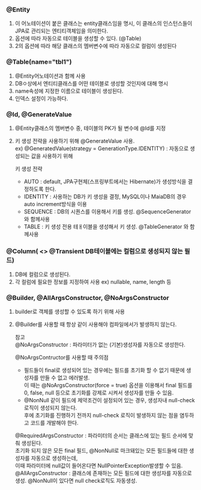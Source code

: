 ### @Entity
1. 이 어노테이션이 붙은 클래스는 entity클래스임을 명시, 이 클래스의 인스턴스들이 JPA로 관리되는 엔티티객체임을 의미한다.                     
2. 옵션에 따라 자동으로 테이블을 생성할 수 있다. (@Table)                     
3. 2의 옵션에 따라 해당 클래스의 멤버변수에 따라 자동으로 컬럼이 생성된다                     



### @Table(name="tbl1")
1. @Entity어노테이션과 함께 사용
2. DBㅇ상에서 엔티티클래스를 어떤 테이블로 생성할 것인지에 대해 명시
3. name속성에 지정한 이름으로 테이블이 생성된다.
4. 인덱스 설정이 가능하다.                                          



### @Id, @GenerateValue
1. @Entity클래스의 멤버변수 중, 테이블의 PK가 될 변수에 @Id를 지정
2. 키 생성 전략을 사용하기 위해 @GenerateValue 사용.           
   ex) @GeneratedValue(strategy = GenerationType.IDENTITY)  : 자동으로 생성되는 값을 사용하기 위해            


      키 생성 전략
     * AUTO : default, JPA구현체(스프링부트에서는 Hibernate)가 생성방식을 결정하도록 한다.
     * IDENTITY : 사용하는 DB가 키 생성을 결정, MySQL이나 MaiaDB의 경우 auto increment방식을 이용
     * SEQUENCE : DB의 시퀀스를 이용해서 키를 생성.  @SequenceGenerator 와 함께사용
     * TABLE : 키 생성 전용 테ㅐ이블을 생성해서 키 생성.  @TableGenerator 와 함께사용                     

                     

### @Column( <> @Transient DB테이블에는 컬럼으로 생성되지 않는 필드)
1. DB에 컬럼으로 생성된다.
2. 각 컬럼에 필요한 정보를 지정하여 사용
ex) nullable, name, length 등                     


### @Builder, @AllArgsConstructor, @NoArgsConstructor
1. builder로 객체를 생성할 수 있도록 하기 위해 사용              
2. @Builder를 사용할 때 항상 같이 사용해야 컴파일에서가 발생하지 않는다.                                    


    참고   
    @NoArgsConstructor : 파라미터가 없는 (기본)생성자를 자동으로 생성한다.    
    
    @NoArgsContructor를 사용할 때 주의점           
    * 필드들이 final로 생성되어 있는 경우에는 필드를 초기화 할 수 없기 때문에 생성자를 만들 수 없고 에러발생.                         
        이 때는 @NoArgsConstructor(force = true) 옵션을 이용해서 final 필드를 0, false, null 등으로 초기화를 강제로 시켜서 생성자를 만들 수 있음.
    * @NonNull 같이 필드에 제약조건이 설정되어 있는 경우, 생성자내 null-check 로직이 생성되지 않는다.              
      후에 초기화를 진행하기 전까지 null-check 로직이 발생하지 않는 점을 염두하고 코드를 개발해야 한다.                
                     
    @RequiredArgsConstructor :  파라미터의 순서는 클래스에 있는 필드 순서에 맞춰 생성된다.             
                               초기화 되지 않은 모든 final 필드, @NonNull로 마크돼있는 모든 필드들에 대한 생성자를 자동으로 생성하는데,         
                               이때 파라미터에 null값이 들어온다면 NullPointerException발생할 수 있음.                                         
    @AllArgsConstructor : 클래스에 존재하는 모든 필드에 대한 생성자를 자동으로 생성. @NonNull이 있다면 null check로직도 자동생성.
    
    
